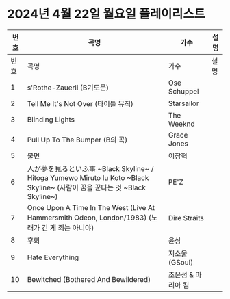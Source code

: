 # 2024년 4월 22일 월요일 플레이리스트

| 번호 | 곡명 | 가수 | 설명 |
|------|------|------|------|
| 번호 | 곡명 | 가수 | 설명 |
| 1 | s'Rothe-Zauerli (B기도문) | Ose Schuppel |  |
| 2 | Tell Me It's Not Over (타이틀 뮤직) | Starsailor |  |
| 3 | Blinding Lights | The Weeknd |  |
| 4 | Pull Up To The Bumper (B의 곡) | Grace Jones |  |
| 5 | 불면 | 이장혁 |  |
| 6 | 人が夢を見るといふ事 ~Black Skyline~ / Hitoga Yumewo Miruto Iu Koto ~Black Skyline~ (사람이 꿈을 꾼다는 것 ~Black Skyline~) | PE'Z |  |
| 7 | Once Upon A Time In The West (Live At Hammersmith Odeon, London/1983) (노래가 긴 게 죄는 아니야) | Dire Straits |  |
| 8 | 후회 | 윤상 |  |
| 9 | Hate Everything | 지소울 (GSoul) |  |
| 10 | Bewitched (Bothered And Bewildered) | 조윤성 & 마리아 킴 |  |
